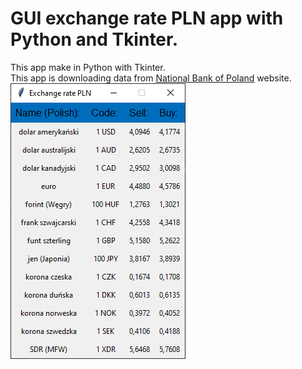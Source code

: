# GUI exchange rate PLN app with Python and Tkinter.
This app make in Python with Tkinter.  
This app is downloading data from [National Bank of Poland](https://www.nbp.pl/home.aspx?f=/kursy/kursyc.html) website.  
![](images/app.png)
